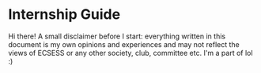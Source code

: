 # Internship Guide

Hi there! A small disclaimer before I start: everything written in this document is my own opinions and experiences and may not reflect the views of ECSESS or any other society, club, committee etc. I'm a part of lol :) 

